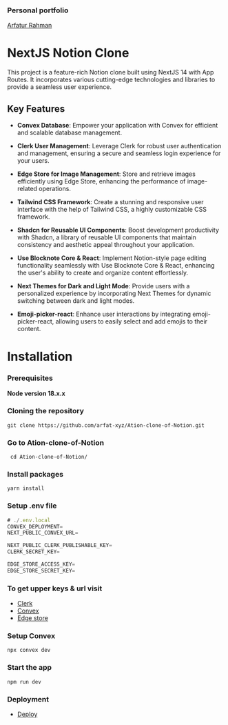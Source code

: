 ### Personal portfolio
[Arfatur Rahman](https://www.arfat.app/)
# NextJS Notion Clone

This project is a feature-rich Notion clone built using NextJS 14 with App Routes. It incorporates various cutting-edge technologies and libraries to provide a seamless user experience.

## Key Features

- **Convex Database**: Empower your application with Convex for efficient and scalable database management.
  
- **Clerk User Management**: Leverage Clerk for robust user authentication and management, ensuring a secure and seamless login experience for your users.

- **Edge Store for Image Management**: Store and retrieve images efficiently using Edge Store, enhancing the performance of image-related operations.

- **Tailwind CSS Framework**: Create a stunning and responsive user interface with the help of Tailwind CSS, a highly customizable CSS framework.

- **Shadcn for Reusable UI Components**: Boost development productivity with Shadcn, a library of reusable UI components that maintain consistency and aesthetic appeal throughout your application.

- **Use Blocknote Core & React**: Implement Notion-style page editing functionality seamlessly with Use Blocknote Core & React, enhancing the user's ability to create and organize content effortlessly.

- **Next Themes for Dark and Light Mode**: Provide users with a personalized experience by incorporating Next Themes for dynamic switching between dark and light modes.

- **Emoji-picker-react**: Enhance user interactions by integrating emoji-picker-react, allowing users to easily select and add emojis to their content.

# Installation

### Prerequisites

**Node version 18.x.x**

### Cloning the repository

```shell
git clone https://github.com/arfat-xyz/Ation-clone-of-Notion.git
```
### Go to Ation-clone-of-Notion

```shell
 cd Ation-clone-of-Notion/
 ```

### Install packages

```shell
yarn install
```

### Setup .env file


```js
# ./.env.local
CONVEX_DEPLOYMENT=
NEXT_PUBLIC_CONVEX_URL=

NEXT_PUBLIC_CLERK_PUBLISHABLE_KEY=
CLERK_SECRET_KEY=

EDGE_STORE_ACCESS_KEY=
EDGE_STORE_SECRET_KEY=
```

### To get upper keys & url visit
-  [Clerk](https://clerk.com/docs/quickstarts/setup-clerk)
-  [Convex](https://docs.convex.dev/quickstart/nextjs)
-  [Edge store](https://edgestore.dev/docs/quick-start)

### Setup Convex

```shell
npx convex dev

```

### Start the app

```shell
npm run dev
```

### Deployment
- [Deploy](https://docs.convex.dev/production/hosting/)